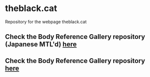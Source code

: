 # theblack.cat

Repository for the webpage theblack.cat  

## Check the Body Reference Gallery repository (Japanese MTL'd) [here](https://github.com/theBlackCat-OC/skeb-gallery)
## Check the Body Reference Gallery repository [here](https://github.com/theBlackCat-OC/reference-gallery)
